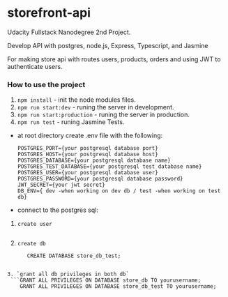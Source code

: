 # storefront-api

Udacity Fullstack Nanodegree 2nd Project.

Develop API with postgres, node.js, Express, Typescript, and Jasmine

For making store api with routes users, products, orders and using JWT to authenticate users.

### How to use the project

1. `npm install` - init the node modules files.
2. `npm run start:dev` - runing the server in development.
3. `npm run start:production` - runing the server in production.
4. `npm run test` - runing Jasmine Tests.

- at root directory create .env file with the following:

  ```
  POSTGRES_PORT={your postgresql database port}
  POSTGRES_HOST={your postgresql database host}
  POSTGRES_DATABASE={your postgresql database name}
  POSTGRES_TEST_DATABASE={your postgresql test database name}
  POSTGRES_USER={your postgresql database user}
  POSTGRES_PASSWORD={your postgresql database password}
  JWT_SECRET={your jwt secret}
  DB_ENV={ dev -when working on dev db / test -when working on test db}

  ```

- connect to the postgres sql:

1. `create user`

```CREATE USER yourusername WITH PASSWORD 'yourpassword';

```

2. `create db`
   ```CREATE DATABASE store_db;
      CREATE DATABASE store_db_test;
   ```

````

3. `grant all db privileges in both db`
 ```GRANT ALL PRIVILEGES ON DATABASE store_db TO yourusername;
    GRANT ALL PRIVILEGES ON DATABASE store_db_test TO yourusername;
````
